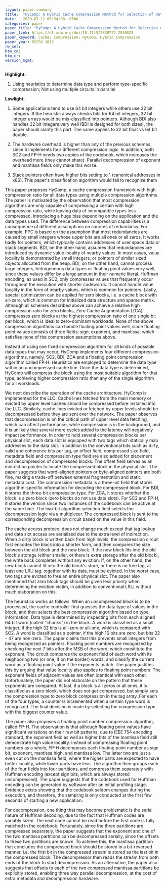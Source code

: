 ```yaml
---
layout: paper-summary
title:  "HyComp: A Hybrid Cache Compression Method for Selection of Data-Type-Specific Compression Methods"
date:   2020-07-12 00:54:00 -0500
categories: paper
paper_title: "HyComp: A Hybrid Cache Compression Method for Selection of Data-Type-Specific Compression Methods"
paper_link: https://dl.acm.org/doi/10.1145/2830772.2830823
paper_keyword: Cache; Compression; HyComp; Hybrid Compression
paper_year: MICRO 2015
rw_set:
htm_cd:
htm_cr:
version_mgmt:
---
```


**Highlight:**

1. Using heuristics to determine data type and perform type-specific compression; Not using multiple circuits in parallel.

**Lowlight:**

1. Some applications tend to use 64 bit integers while others use 32 bit integers. If the heuristic always checks bits
   for 64 bit integers, 32 bit integer arrays would be mis-classified into pointers. Although BDI also handles 32 bit 
   integers very well (BDI is designed for both sizes), the paper should clarify this part.
   The same applies to 32 bit float vs 64 bit double.

2. The hardware overhead is higher than any of the previous schemes, since it implements four different compression logic.
   In addition, both SC2 and FP-H needs two copies of the codebook, which increases the overhead more (they cannot share).
   Parallel decompression of exponent and mantissa fields only make this worse.

3. Stack pointers often have higher bits setting to 1 (canonical addresses in x86). This paper's classification 
   algorithm would fail to recognize them

This paper proposes HyComp, a cache compression framework with high compression ratio for all data types using multiple
compression algorithms. The paper is motivated by the observation that most compression algorithms are only capable of
compressing a certain with high compression ratio, while leaving data of incompatible types less compressed, introducing
a huge bias depending on the application and the data types used. The difference between compression capabilities is 
a consequence of different assumptions on sources of redundancy. For example, FPC is based on the assumption that most
redundancies are caused by small integers whose upper bits are all ones or all zeros. It works badly for pointers, which
typically contains addresses of user space data or stack segments. BDI, on the other hand, assumes that redundancies are
introduced by dynamic value locality of nearby values. In most cases, value locality is demonstrated by small integers,
or pointers of similar sized objects allocated from the heap. BDI, on the other hand, cannot process large integers, 
hetrogeneous data types or floating point values very well, since these values differ by a large amount in their numeric
literal. Huffman encoding, as used in SC2, only compresses values that frequently occur throughout the execution with 
shorter codewords. It cannot handle value locality in the form of nearby values, which is common for pointers.
Lastly, special optimization can be applied for zero blocks, i.e. a cache block with all-zero, which is common for 
initialized data structure and sparse matrix. Although all schemes described above can achieve a relative high compression
ratio for zero blocks, Zero Cache Augmentation (ZCA) compresses zero blocks at the highest compression ratio of one single
bit per block, which is ideal to zero-dominant workloads. None of the above compression algorithms can handle floating
point values well, since floating point values consists of three fields: sign, exponent, and mantissa, which satisfies
none of the compression assumptions above.

Instead of using one fixed compression algorithm for all kinds of possible data types that may occur, HyComp implements
four different compression algorithms, namely, SC2, BDI, ZCA and a floating point compression algorithm called FP-H.
Heuristics are employed to determine the data type within an uncompressed cache line. Once the data type is determined,
HyComp will compress the block using the most suitable algorithm for that type, achieving higher compression ratio than
any of the single algorithm for all workloads.

We next describe the operation of the cache architecture. HyComp is implemented for the LLC. Cache lines fetched from
the main memory or evicted by upper level caches should be compressed before installed into the LLC. Similarly, cache 
lines evicted or fetched by upper levels should be decompressed before they are sent over the network. The paper observes
that decompression is on the critical path of upper level data fetching, which can affect performance, while compression
is in the background, and it is unlikely that several more cycles added to the latency will negatively impact 
performance. In order to hold several compression blocks per physical slot, each data slot is equipped with two tags
which statically map addresses to the data slot. In addition to the conventional bits such as dirty, valid and coherence
bits per tag, an offset field, compressed size field, metadata field and compression type field are also added for placement 
and decompression of compressed blocks.
The offset field serves as an indirection pointer to locate the compressed block in the physical slot. The paper suggests
that word-aligned pointers or byte-aligned pointers are both fine, making a trade-off between external fragmentation
and static metadata cost.
The compression metadata is a three-bit field that stores algorithm-specific information for decoding the compressed block.
For BDI, it stores the three-bit compression type. For ZCA, it stores whether the block is a zero block (zero blocks
do not use data slots). For SC2 and FP-H, it stores the version since two instances of the codebook can be active at the 
same time.
The two-bit algorithm selection field selects the decompression logic via a multiplexer. The compressed block is sent
to the corresponding decompression circuit based on the value in this field.

The cache access protocol does not change much except that tag lookup and data slot access are serialized due to the 
extra level of indirection. When a dirty block is written back from high levels, the compression circuit first encodes
the block into a shorter form, and then compares the size between the old block and the new block. If the new block fits 
into the old block's storage (either smaller, or there is extra storage after the old block), the write back completes
without any eviction. If, on the other hand, the new block cannot fit into the old block's store, or there is no
free tag, at least one LRU tag, together with its data, must be evicted. In the worst case, two tags are evicted to
free an entire physical slot. The paper also mentioned that zero block tags should be given less priority when determining
the eviction victim, in addition to conventional LRU, without much elaboration on this. 

The heuristics works as follows. When an uncompressed block is to be processed, the cache controller first guesses the 
data type of values in the block, and then selects the best compression algorithm based on type information.
Data type is determined by inspecting bits from each aligned 64 bit word (called "chunks") in the block.
A word is classified as a small integer, if the high 32 bits is all-zero or all-one, which is compared with SC2.
A word is classified as a pointer, if the high 16 bits are zero, but bits 32 - 47 are non-zero. The paper 
claims that this prevents small integers from being recognized as pointers.
Floating point numbers are recognized by checking the next 7 bits after the MSB of the word, which consititute the exponent. 
The circuit compares the exponent field of each word with its neighboring two (or one, if on the border) words, and classify
the current word as a floating point value if the exponents match. 
The paper justifies this by arguing that value locality also applies to floating point numbers: The exponent fields of 
adjacent values are often identical with each other.
Unfortunately, the paper did not elaborate on the pattern that these exponents are compared.
At last, if a block is all zeros or all ones, it is classified as a zero block, which does not get compressed, but 
simply sets the compression type to zero block compression in the tag array.
For each of the four types, a counter is incremented when a certain type word is recognized. The final decision is made
by selecting the compression type with the biggest counter value.

The paper also proposes a floating point number compression algorithm, called FP-H. The observation is that although 
floating point values have significant variations on their raw bit patterns, due to IEEE 754 encoding standard, the
exponent field as well as higher bits of the mantissa field still demonstrate high value locality.
Instead of compressing floating point numbers as a whole, FP-H decomposes each floating point number as sign bit, 
exponent, mantissa high, and mantissa low. The latter two are just a even cut on the mantissa field, where the higher
parts are expected to have better locality, while lower parts have less. 
The algorithm then groups each of the four fields into four partitions, and compress them separately with Huffman encoding
(except sign bits, which are always stored uncompressed).
The paper suggests that the codebook used for Huffman encoding can be generated by software after an initial profiling 
stage. Evidence exists showing that the codebook seldom changes during the execution, and therefore, the sampling
is only conducted at the first few seconds of starting a new application.

For decompression, one thing that may become problematic is the serial nature of Huffman decoding, due to the fact
that Huffman codes are variably sized. The next code cannot be read before the first code is fully matched in the 
codebook. Fortunately, since the three partitions are compressed separately, the paper suggests that the exponent
and one of the two mantissa partitions can be decompressed serially, since the offsets to these two partitions 
are known. To achieve this, the mantissa partition that concludes the compressed block should be stored in a bit-reversed
manner, i.e. the first bit in the compressed stream is stored as the last bit in the compressed block. The 
decompressor then reads the stream from both ends of the block to start decompression.
As an alternative, the paper also suggests that offsets to each of the two compressed mantissa partitions be explicitly 
stored, enabling three way parallel decompression, at the cost of extra metadata and decompression hardware.
